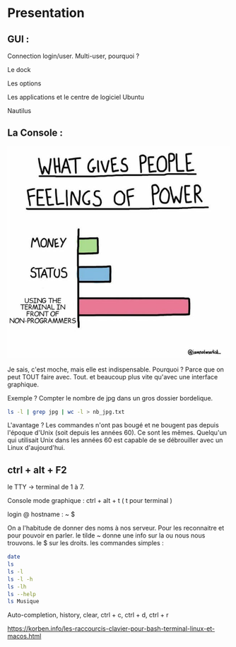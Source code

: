 # Presentation

## GUI :

Connection login/user. Multi-user, pourquoi ?

Le dock

Les options

Les applications et le centre de logiciel Ubuntu

Nautilus

## La Console :

![terminal-elistisme.jpeg](./img/terminal-elistisme.jpeg)

Je sais, c'est moche, mais elle est indispensable. Pourquoi ? Parce que on peut TOUT faire avec. Tout. et beaucoup plus vite qu'avec une interface graphique.

Exemple ? Compter le nombre de jpg dans un gros dossier bordelique.

```bash
ls -l | grep jpg | wc -l > nb_jpg.txt
```

L'avantage ? Les commandes n'ont pas bougé et ne bougent pas depuis 
l'époque d'Unix (soit depuis les années 60). Ce sont les mêmes. 
Quelqu'un qui utilisait Unix dans les années 60 est capable de se 
débrouiller avec un Linux d'aujourd'hui.

## ctrl + alt + F2

le TTY -> terminal de 1 à 7.

Console mode graphique : ctrl + alt + t ( t pour terminal )

login @ hostname : ~ $ 

On a l'habitude de donner des noms à nos serveur. Pour les reconnaitre et pour pouvoir en parler. le tilde ~ donne une info sur la ou nous nous trouvons. le $ sur les droits. les commandes simples :

```bash
date
ls
ls -l
ls -l -h
ls -lh
ls --help
ls Musique
```

Auto-completion, history, clear, ctrl + c, ctrl + d, ctrl + r 

https://korben.info/les-raccourcis-clavier-pour-bash-terminal-linux-et-macos.html
